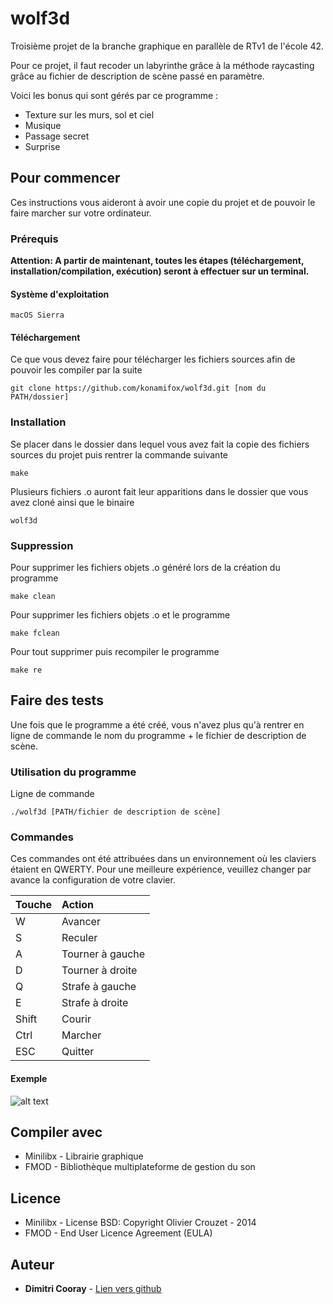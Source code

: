 # wolf3d

Troisième projet de la branche graphique en parallèle de RTv1 de l'école 42.

Pour ce projet, il faut recoder un labyrinthe grâce à la méthode raycasting grâce au fichier de description de scène passé en paramètre.

Voici les bonus qui sont gérés par ce programme :
* Texture sur les murs, sol et ciel
* Musique
* Passage secret
* Surprise

## Pour commencer

Ces instructions vous aideront à avoir une copie du projet et de pouvoir le faire marcher sur votre ordinateur.

### Prérequis

**Attention: A partir de maintenant, toutes les étapes (téléchargement, installation/compilation, exécution) seront à effectuer sur un terminal.**

#### Système d'exploitation

```
macOS Sierra
```

#### Téléchargement

Ce que vous devez faire pour télécharger les fichiers sources afin de pouvoir les compiler par la suite

```
git clone https://github.com/konamifox/wolf3d.git [nom du PATH/dossier]
```

### Installation

Se placer dans le dossier dans lequel vous avez fait la copie des fichiers sources du projet puis rentrer la commande suivante

```
make
```

Plusieurs fichiers .o auront fait leur apparitions dans le dossier que vous avez cloné ainsi que le binaire

```
wolf3d
```

### Suppression

Pour supprimer les fichiers objets .o généré lors de la création du programme

```
make clean
```

Pour supprimer les fichiers objets .o et le programme

```
make fclean
```

Pour tout supprimer puis recompiler le programme

```
make re
```

## Faire des tests

Une fois que le programme a été créé, vous n'avez plus qu'à rentrer en ligne de commande le nom du programme + le fichier 
de description de scène.

### Utilisation du programme

Ligne de commande

```
./wolf3d [PATH/fichier de description de scène]
```

### Commandes

Ces commandes ont été attribuées dans un environnement où les claviers étaient en QWERTY. Pour une meilleure expérience, 
veuillez changer par avance la configuration de votre clavier.

| Touche |      Action      |
| ------ |:---------------- |
| W      | Avancer          |
| S      | Reculer          |
| A      | Tourner à gauche |
| D      | Tourner à droite |
| Q      | Strafe à gauche  |
| E      | Strafe à droite  |
| Shift  | Courir           |
| Ctrl   | Marcher          |
| ESC    | Quitter          |

#### Exemple
![alt text](https://raw.githubusercontent.com/konamifox/photo/master/wolf3d_1.jpeg?token=AT6ePOWbEoZxrL8Y1KHVuOvqDCKggqKGks5ace-6wA%3D%3D)

## Compiler avec
* Minilibx - Librairie graphique
* FMOD - Bibliothèque multiplateforme de gestion du son

## Licence
* Minilibx - License BSD: Copyright Olivier Crouzet - 2014
* FMOD - End User Licence Agreement (EULA)

## Auteur

* **Dimitri Cooray** - [Lien vers github](https://github.com/konamifox)
